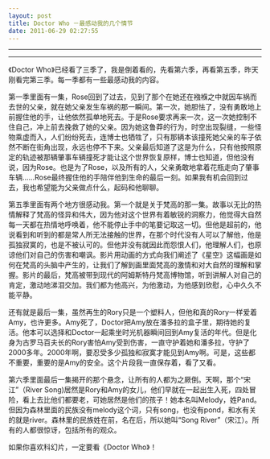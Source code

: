 ```yaml
---
layout: post
title: Doctor Who －最感动我的几个情节
date: 2011-06-29 02:27:55
---
```


<meta http-equiv='Content-Type' content='text/html; charset=utf-8' />

---

---

《Doctor
Who》已经看了三季了，我是倒着看的，先看第六季，再看第五季，昨天刚看完第三季。每一季都有一些最感动我的内容。


第一季里面有一集，Rose回到了过去，见到了那个在她还在襁褓之中就因车祸而去世的父亲，就在她父亲发生车祸的那一瞬间。第一次，她胆怯了，没有勇敢地上前握住他的手，让他依然孤单地死去。于是Rose要求再来一次，这一次她控制不住自己，冲上前去挽救了她的父亲。因为她这鲁莽的行为，时空出现裂缝，一些怪物乘虚而入，人们纷纷死去，连博士也牺牲了，只有那辆本该撞死她父亲的车子依然不断在街角出现，永远也停不下来。父亲最后知道了这是为什么，只有他按照原定的轨迹被那辆肇事车辆撞死才能让这个世界恢复原样，博士也知道，但他没有说，因为Rose。也是为了Rose，以及所有的人，父亲勇敢地拿着花瓶走向了肇事车辆……Rose最终握住他的手陪伴他到生命的最后一刻。如果我有机会回到过去，我也希望能为父亲做点什么，起码和他聊聊。


第五季里面有两个地方很感动我。第一个就是关于梵高的那一集。故事以无比的热情解释了梵高的怪异和伟大，因为他对这个世界有着敏锐的洞察力，他觉得大自然每一天都在热情地呼唤着，他不能停止手中的笔要记取这一切。但他是超前的，他说看到和听到的都是常人所无法接触的世界，在那个时代没有人可以了解他，他是孤独寂寞的，也是不被认可的。但他并没有就因此而怨恨人们，他理解人们，也原谅他们对自己的伤害和嘲讽。影片用动画的方式向我们阐述了《星空》这幅画是如何在梵高的头脑中产生的，让我们了解到画里面梵高的激情和对大自然的理解和掌握。影片的最后，梵高被带到现代的阿姆斯特丹梵高博物馆，听到讲解人对自己的肯定，激动地涕泪交加。我们都为他高兴，为他激动，为他感到欣慰，心中久久不能平静。


还有就是最后一集，虽然再生的Rory只是一个塑料人，但他和真的Rory一样爱着Amy，也许更多。Amy死了，Doctor把Amy放在潘多拉的盒子里，期待她的复活。他本可以选择和Doctor一起乘坐时光机器瞬间回到Amy复活的年代。但是化身为古罗马百夫长的Rory害怕Amy受到伤害，一直守护着她和潘多拉，守护了2000多年。2000年啊，要忍受多少孤独和寂寞才能见到Amy啊。可是，这些都不重要，重要的是Amy的安全。这个片段我一直保存着，看了又看。

第六季里面最后一集揭开的那个悬念，让所有的人都为之厥倒。天啊，那个“宋江”（River
Song)居然是Rory和Amy的女儿，他们早就在一起出生入死，四处冒险，看上去比他们都要老，可她居然是他们的孩子！她本名叫Melody，姓Pand。但因为森林里面的民族没有melody这个词，只有song，也没有pond，和水有关的就是river。森林里的民族姓在前，名在后，所以她叫“Song
River”（宋江）。所有的人都很惊讶，包括所有的观众。

如果你喜欢科幻片，一定要看《Doctor Who》！


